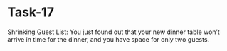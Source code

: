 # Task-17
Shrinking Guest List: You just found out that your new dinner table won’t arrive in time for the dinner, and you have space for only two guests.
